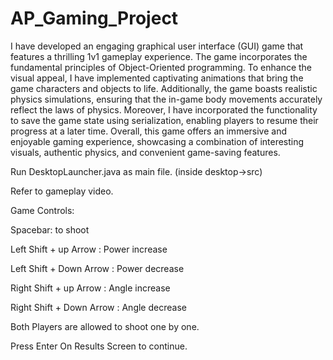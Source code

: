 # AP_Gaming_Project
I have developed an engaging graphical user interface (GUI) game that features a thrilling 1v1 gameplay experience. The game incorporates the fundamental principles of Object-Oriented programming. To enhance the visual appeal, I have implemented captivating animations that bring the game characters and objects to life. Additionally, the game boasts realistic physics simulations, ensuring that the in-game body movements accurately reflect the laws of physics. Moreover, I have incorporated the functionality to save the game state using serialization, enabling players to resume their progress at a later time. Overall, this game offers an immersive and enjoyable gaming experience, showcasing a combination of interesting visuals, authentic physics, and convenient game-saving features.

Run DesktopLauncher.java as main file. (inside desktop->src)

Refer to gameplay video.

Game Controls:

Spacebar: to shoot

Left Shift + up Arrow : Power increase

Left Shift + Down Arrow : Power decrease

Right Shift + up Arrow :  Angle increase

Right Shift + Down Arrow : Angle decrease

Both Players are allowed to shoot one by one.

Press Enter On Results Screen to continue.


